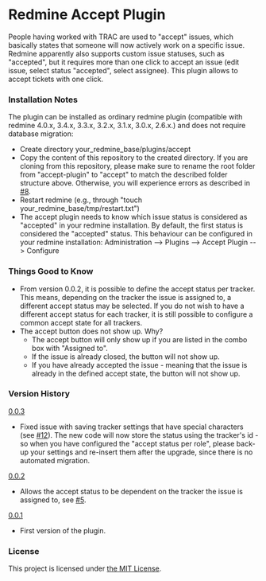 # Redmine Accept Plugin
People having worked with TRAC are used to "accept" issues, which basically states that someone will now actively work on a specific issue. Redmine apparently also supports custom issue statuses, such as "accepted", but it requires more than one click to accept an issue (edit issue, select status "accepted", select assignee). This plugin allows to accept tickets with one click.

### Installation Notes
The plugin can be installed as ordinary redmine plugin (compatible with redmine 4.0.x, 3.4.x, 3.3.x, 3.2.x, 3.1.x, 3.0.x, 2.6.x.) and does not require database migration:
* Create directory your_redmine_base/plugins/accept
* Copy the content of this repository to the created directory. If you are cloning from this repository, please make sure to rename the root folder from "accept-plugin" to "accept" to match the described folder structure above. Otherwise, you will experience errors as described in [#8](../../issues/8). 
* Restart redmine (e.g., through "touch your_redmine_base/tmp/restart.txt")
* The accept plugin needs to know which issue status is considered as "accepted" in your redmine installation. By default, the first status is considered the "accepted" status. This behaviour can be configured in your redmine installation: Administration --> Plugins --> Accept Plugin --> Configure

### Things Good to Know

* From version 0.0.2, it is possible to define the accept status per tracker. This means, depending on the tracker the issue is assigned to, a different accept status may be selected. If you do not wish to have a different accept status for each tracker, it is still possible to configure a common accept state for all trackers.
* The accept button does not show up. Why?
  * The accept button will only show up if you are listed in the combo box with "Assigned to".
  * If the issue is already closed, the button will not show up.
  * If you have already accepted the issue - meaning that the issue is already in the defined accept state, the button will not show up.


### Version History

[0.0.3](../../releases/tag/0.0.3)
* Fixed issue with saving tracker settings that have special characters (see [#12](../../issues/12)). The new code will now store the status using the tracker's id - so when you have configured the "accept status per role", please back-up your settings and re-insert them after the upgrade, since there is no automated migration.

[0.0.2](../../releases/tag/0.0.2)
* Allows the accept status to be dependent on the tracker the issue is assigned to, see [#5](../../issues/5). 

[0.0.1](../../releases/tag/0.0.1)
 * First version of the plugin.


### License

This project is licensed under [the MIT License](../../blob/master/LICENSE).
